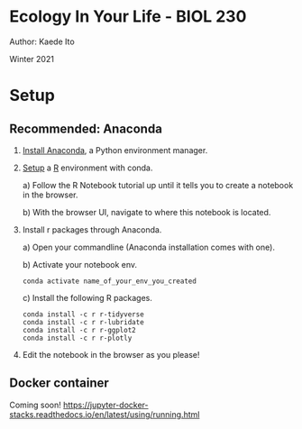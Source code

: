 # Ecology In Your Life - BIOL 230
Author: Kaede Ito

Winter 2021

# Setup
## Recommended: Anaconda
1. [Install Anaconda](https://docs.anaconda.com/anaconda/install/index.html), a Python environment manager.
2. [Setup](https://docs.anaconda.com/anaconda/navigator/tutorials/r-lang/) a [R](https://www.r-project.org/) environment with conda.

    a) Follow the R Notebook tutorial up until it tells you to create a notebook in the browser.

    b) With the browser UI, navigate to where this notebook is located.
3. Install r packages through Anaconda.

    a) Open your commandline (Anaconda installation comes with one).

    b) Activate your notebook env.
    ```
    conda activate name_of_your_env_you_created
    ```

    c) Install the following R packages.

    ```
    conda install -c r r-tidyverse
    conda install -c r r-lubridate
    conda install -c r r-ggplot2
    conda install -c r r-plotly
    ```
4. Edit the notebook in the browser as you please!

## Docker container
Coming soon!
https://jupyter-docker-stacks.readthedocs.io/en/latest/using/running.html